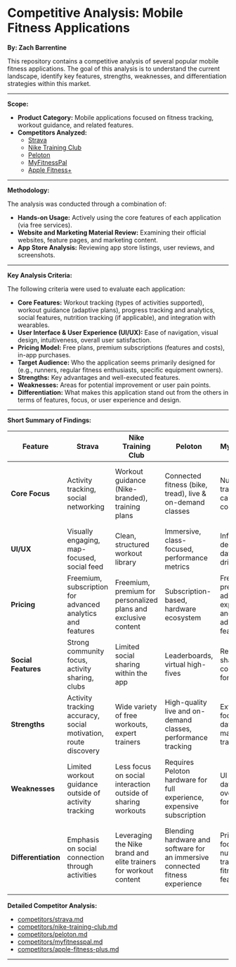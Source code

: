 # Competitive Analysis: Mobile Fitness Applications
**By: Zach Barrentine**

This repository contains a competitive analysis of several popular mobile fitness applications. The goal of this analysis is to understand the current landscape, identify key features, strengths, weaknesses, and differentiation strategies within this market.
___
**Scope:**

* **Product Category:** Mobile applications focused on fitness tracking, workout guidance, and related features.
* **Competitors Analyzed:**
    * [Strava](https://www.strava.com/mobile)
    * [Nike Training Club](https://www.nike.com/ntc-app)
    * [Peloton](https://www.onepeloton.com/app)
    * [MyFitnessPal](https://www.myfitnesspal.com/)
    * [Apple Fitness+](https://www.apple.com/apple-fitness-plus/)
___
**Methodology:**

The analysis was conducted through a combination of:

* **Hands-on Usage:** Actively using the core features of each application (via free services).
* **Website and Marketing Material Review:** Examining their official websites, feature pages, and marketing content.
* **App Store Analysis:** Reviewing app store listings, user reviews, and screenshots.
___
**Key Analysis Criteria:**

The following criteria were used to evaluate each application:

* **Core Features:** Workout tracking (types of activities supported), workout guidance (adaptive plans), progress tracking and analytics, social features, nutrition tracking (if applicable), and integration with wearables.
* **User Interface & User Experience (UI/UX):** Ease of navigation, visual design, intuitiveness, overall user satisfaction.
* **Pricing Model:** Free plans, premium subscriptions (features and costs), in-app purchases.
* **Target Audience:** Who the application seems primarily designed for (e.g., runners, regular fitness enthusiasts, specific equipment owners).
* **Strengths:** Key advantages and well-executed features.
* **Weaknesses:** Areas for potential improvement or user pain points.
* **Differentiation:** What makes this application stand out from the others in terms of features, focus, or user experience and design.
___
**Short Summary of Findings:**

| Feature             | Strava                                  | Nike Training Club                      | Peloton                                   | MyFitnessPal                              | Apple Fitness+                          |
| ------------------- | --------------------------------------- | ----------------------------------------- | ----------------------------------------- | ----------------------------------------- | ----------------------------------------- |
| **Core Focus** | Activity tracking, social networking    | Workout guidance (Nike-branded), training plans | Connected fitness (bike, tread), live & on-demand classes | Nutrition tracking, calorie counting      | Guided workouts (various types), integration with Apple Watch |
| **UI/UX** | Visually engaging, map-focused, social feed | Clean, structured workout library         | Immersive, class-focused, performance metrics | Information-dense, database-driven        | Integrated, visually guided, Apple ecosystem focus |
| **Pricing** | Freemium, subscription for advanced analytics and features | Freemium, premium for personalized plans and exclusive content | Subscription-based, hardware ecosystem    | Freemium, premium for ad-free experience and advanced features | Subscription-based, requires Apple devices |
| **Social Features** | Strong community focus, activity sharing, clubs | Limited social sharing within the app     | Leaderboards, virtual high-fives          | Recipe sharing, community forums          | Activity sharing with friends (Apple ecosystem) |
| **Strengths** | Activity tracking accuracy, social motivation, route discovery | Wide variety of free workouts, expert trainers | High-quality live and on-demand classes, performance tracking | Extensive food database, macro tracking    | Seamless integration with Apple ecosystem, diverse workout types |
| **Weaknesses** | Limited workout guidance outside of activity tracking | Less focus on social interaction outside of sharing workouts | Requires Peloton hardware for full experience, expensive subscription | UI can feel dated, overwhelming for some | Requires Apple devices and Watch for full functionality |
| **Differentiation** | Emphasis on social connection through activities | Leveraging the Nike brand and elite trainers for workout content | Blending hardware and software for an immersive connected fitness experience | Primarily focused on nutrition tracking with fitness features | Deep integration within the Apple ecosystem, leveraging Apple Watch data |

**Detailed Competitor Analysis:**

* [competitors/strava.md](competitors/strava.md)
* [competitors/nike-training-club.md](competitors/nike-training-club.md)
* [competitors/peloton.md](competitors/peloton.md)
* [competitors/myfitnesspal.md](competitors/myfitnesspal.md)
* [competitors/apple-fitness-plus.md](competitors/apple-fitness-plus.md)
---
